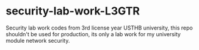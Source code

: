 # security-lab-work-L3GTR

Security lab work codes from 3rd license year USTHB university, this repo shouldn't be used for production, its only a lab work for my university module network security.
